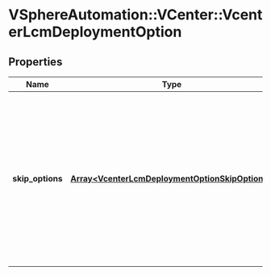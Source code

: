# VSphereAutomation::VCenter::VcenterLcmDeploymentOption

## Properties
Name | Type | Description | Notes
------------ | ------------- | ------------- | -------------
**skip_options** | [**Array&lt;VcenterLcmDeploymentOptionSkipOptions&gt;**](VcenterLcmDeploymentOptionSkipOptions.md) | The options control if a task should be skipped. Warning: This attribute is part of a new feature in development. It may be changed at any time and may not have all supported functionality implemented. | 


